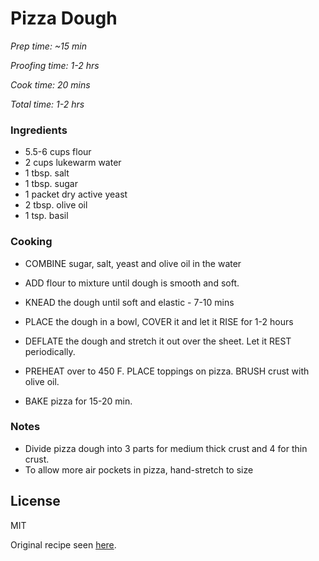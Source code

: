 # Pizza Dough

*Prep time: ~15 min*

*Proofing time: 1-2 hrs*

*Cook time: 20 mins*

*Total time: 1-2 hrs*

### Ingredients

- 5.5-6 cups flour
- 2 	cups lukewarm water
- 1 	tbsp. salt
- 1 	tbsp. sugar
- 1 	packet dry active yeast
- 2 	tbsp. olive oil
- 1     tsp. basil

### Cooking

 - COMBINE sugar, salt, yeast and olive oil in the water

 - ADD flour to mixture until dough is smooth and soft.

 - KNEAD the dough until soft and elastic - 7-10 mins

 - PLACE the dough in a bowl, COVER it and let it RISE for 1-2 hours

 - DEFLATE the dough and stretch it out over the sheet. Let it REST periodically.

 - PREHEAT over to 450 F. PLACE toppings on pizza. BRUSH crust with olive oil. 

 - BAKE pizza for 15-20 min. 

### Notes

 - Divide pizza dough into 3 parts for medium thick crust and 4 for thin crust. 
 - To allow more air pockets in pizza, hand-stretch to size

License
----

MIT

Original recipe seen [here](https://www.kingarthurbaking.com/recipes/the-easiest-pizza-youll-ever-make-recipe).
